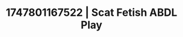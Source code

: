 ---
categories:
- Skin-to-skin fantasy
- Cosmic sensuality
- Sultry voice
- Breath play
- Real couple content
image: /assets/images/1747801167522.jpg
layout: post
seo:
  description: Featured content with exclusive Scat Fetish, ABDL Play. HD images available.
  keywords: Scat Fetish, ABDL Play
  og_image: /assets/images/1747801167522.jpg
  schema_type: VisualArtwork
tags:
- ABDL Play
- '#1747801167522'
- Scat Fetish
title: 1747801167522 | Scat Fetish ABDL Play
---